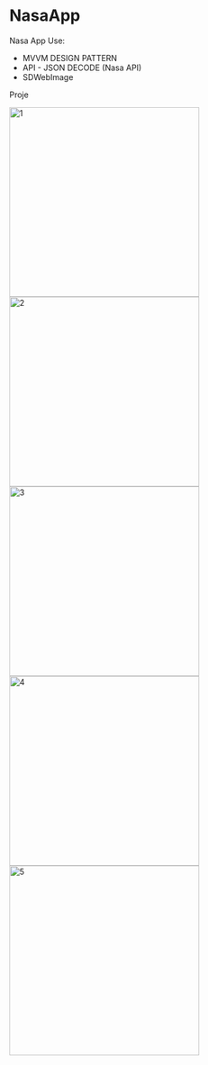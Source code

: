 # NasaApp
 
Nasa App
Use:
- MVVM DESIGN PATTERN
- API - JSON DECODE (Nasa API)
- SDWebImage

Proje 

<img width="337" alt="1" src="https://user-images.githubusercontent.com/65239293/216588320-32a18b1e-c7f7-4e86-accc-50ab785a6c5e.png">

<img width="337" alt="2" src="https://user-images.githubusercontent.com/65239293/216588333-2dd681c3-6107-4da7-a4f7-2f8e68da2e25.png">

<img width="337" alt="3" src="https://user-images.githubusercontent.com/65239293/216588342-e7f5186f-9f71-417d-81a6-3e36db1cc353.png">

<img width="337" alt="4" src="https://user-images.githubusercontent.com/65239293/216588352-015cb035-9eeb-4c56-ba4c-691a3930d8e9.png">

<img width="337" alt="5" src="https://user-images.githubusercontent.com/65239293/216588364-1a823746-12a3-4702-b7c5-6fa07a44770c.png">
